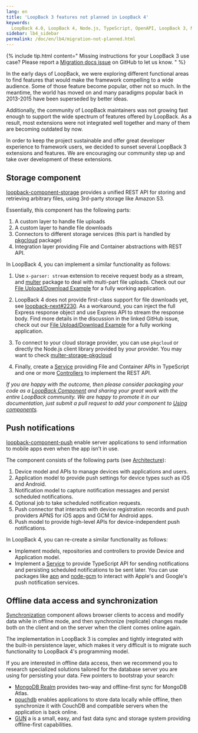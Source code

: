 ```yaml
---
lang: en
title: 'LoopBack 3 features not planned in LoopBack 4'
keywords:
  LoopBack 4.0, LoopBack 4, Node.js, TypeScript, OpenAPI, LoopBack 3, Migration
sidebar: lb4_sidebar
permalink: /doc/en/lb4/migration-not-planned.html
---
```


{% include tip.html content="
Missing instructions for your LoopBack 3 use case? Please report a [Migration docs issue](https://github.com/strongloop/loopback-next/issues/new?labels=question,Migration,Docs&template=Migration_docs.md) on GitHub to let us know.
" %}

In the early days of LoopBack, we were exploring different functional areas to
find features that would make the framework compelling to a wide audience. Some
of those feature become popular, other not so much. In the meantime, the world
has moved on and many paradigms popular back in 2013-2015 have been superseded
by better ideas.

Additionally, the community of LoopBack maintainers was not growing fast enough
to support the wide spectrum of features offered by LoopBack. As a result, most
extensions were not integrated well together and many of them are becoming
outdated by now.

In order to keep the project sustainable and offer great developer experience to
framework users, we decided to sunset several LoopBack 3 extensions and
features. We are encouraging our community step up and take over development of
these extensions.

## Storage component

[loopback-component-storage](https://loopback.io/doc/en/lb3/Storage-component.html)
provides a unified REST API for storing and retrieving arbitrary files, using
3rd-party storage like Amazon S3.

Essentially, this component has the following parts:

1. A custom layer to handle file uploads
2. A custom layer to handle file downloads
3. Connectors to different storage services (this part is handled by
   [pkgcloud](https://www.npmjs.com/package/pkgcloud) package)
4. Integration layer providing File and Container abstractions with REST API.

In LoopBack 4, you can implement a similar functionality as follows:

1. Use `x-parser: stream` extension to receive request body as a stream, and
   [multer](https://www.npmjs.com/package/multer) package to deal with
   multi-part file uploads. Check out our
   [File Upload/Download Example](https://github.com/strongloop/loopback-next/tree/master/examples/file-transfer)
   for a fully working application.

2. LoopBack 4 does not provide first-class support for file downloads yet, see
   [loopback-next#2230](https://github.com/strongloop/loopback-next/issues/2230).
   As a workaround, you can inject the full Express response object and use
   Express API to stream the response body. Find more details in the discussion
   in the linked GitHub issue, check out our
   [File Upload/Download Example](https://github.com/strongloop/loopback-next/tree/master/examples/file-transfer)
   for a fully working application.

3. To connect to your cloud storage provider, you can use `pkgcloud` or directly
   the Node.js client library provided by your provider. You may want to check
   [multer-storage-pkgcloud](https://github.com/dustin-H/multer-storage-pkgcloud)

4. Finally, create a [Service](../Services.md) providing File and Container APIs
   in TypeScript and one or more [Controllers](../Controllers.md) to implement
   the REST API.

_If you are happy with the outcome, then please consider packaging your code as
a [LoopBack Component](../Creating-components.md) and sharing your great work
with the entire LoopBack community. We are happy to promote it in our
documentation, just submit a pull request to add your component to
[Using components](../Using-components.md)._

## Push notifications

[loopback-component-push](https://loopback.io/doc/en/lb3/Push-notifications.html)
enable server applications to send information to mobile apps even when the app
isn’t in use.

The component consists of the following parts (see
[Architecture](https://loopback.io/doc/en/lb3/Push-notifications.html#architecture)):

1. Device model and APIs to manage devices with applications and users.
2. Application model to provide push settings for device types such as iOS and
   Android.
3. Notification model to capture notification messages and persist scheduled
   notifications.
4. Optional job to take scheduled notification requests.
5. Push connector that interacts with device registration records and push
   providers APNS for iOS apps and GCM for Android apps.
6. Push model to provide high-level APIs for device-independent push
   notifications.

In LoopBack 4, you can re-create a similar functionality as follows:

- Implement models, repositories and controllers to provide Device and
  Application model.
- Implement a [Service](../Services.md) to provide TypeScript API for sending
  notifications and persisting scheduled notifications to be sent later. You can
  use packages like [apn](https://www.npmjs.com/package/apn) and
  [node-gcm](https://www.npmjs.com/package/node-gcm) to interact with Apple's
  and Google's push notification services.

## Offline data access and synchronization

[Synchronization](https://loopback.io/doc/en/lb3/Synchronization.html) component
allows browser clients to access and modify data while in offline mode, and then
synchronize (replicate) changes made both on the client and on the server when
the client comes online again.

The implementation in LoopBack 3 is complex and tightly integrated with the
built-in persistence layer, which makes it very difficult is to migrate such
functionality to LoopBack 4's programming model.

If you are interested in offline data access, then we recommend you to research
specialized solutions tailored for the database server you are using for
persisting your data. Few pointers to bootstrap your search:

- [MongoDB Realm](https://www.mongodb.com/realm) provides two-way and
  offline-first sync for MongoDB Atlas.
- [pouchdb](https://pouchdb.com) enables applications to store data locally
  while offline, then synchronize it with CouchDB and compatible servers when
  the application is back online.
- [GUN](https://gun.eco) a is a small, easy, and fast data sync and storage
  system providing offline-first capabilities.
